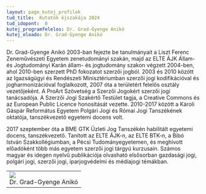 ```yaml
---
layout: page_kutej_profilok
tud_title:  Kutatók éjszakája 2024
tud_idopont:  0
kutej_programfelelos: Dr. Grad-Gyenge Anikó
kutej_eloado: Dr. Grad-Gyenge Anikó
---
```


Dr. Grad-Gyenge Anikó 2003-ban fejezte be tanulmányait a Liszt Ferenc Zeneművészeti Egyetem zenetudományi szakán, majd az ELTE ÁJK Állam- és Jogtudományi Karán állam- és jogtudomány szakon végzett 2004-ben, ahol 2010-ben szerzett PhD fokozatot szerzői jogból. 2003 és 2010 között az Igazságügyi és Rendészeti Minisztériumban szerzői jogi kodifikációval és jogharmonizációval foglalkozott, 2007 óta a területért felelős osztály vezetőjeként. A ProArt Szövetség a Szerzői Jogokért szerzői jogi tanácsadója. A Szerzői Jogi Szakértő Testület tagja, a Creative Commons és az European Public Licence honosítását vezette. 2010-2017 között a Károli Gáspár Református Egyetem Polgári Jogi és Római Jogi Tanszékének oktatója, tanszékvezető egyetemi docens volt. 

2017 szeptember óta a BME GTK Üzleti Jog Tanszékén habilitált egyetemi docens, tanszékvezető. Tanított az ELTE ÁJK-n, az ELTE BTK-n, a Bibó István Szakkollégiumban, a Pécsi Tudományegyetemen, és meghívott előadóként több más egyetem szerzői jogi tárgyú kurzusain. Számos magyar és idegen nyelvű publikációja olvasható elsősorban gazdasági jogi, polgári jogi, szerzői jogi, iparjogvédelmi és médiajogi témákban.

<table class="picture">
<tr>
<td>

<div class="gallery">
    <img src="images/grad_gyenge_aniko.jpg" max-width="250" max-height="200">
  <div class="desc">Dr. Grad-Gyenge Anikó</div>
</div>

</td>
</tr>
</table>

